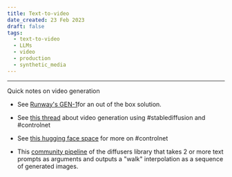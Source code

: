 ```yaml
---
title: Text-to-video
date_created: 23 Feb 2023
draft: false
tags:
  - text-to-video
  - LLMs
  - video
  - production
  - synthetic_media
---
```

---
Quick notes on video generation

- See [Runway's GEN-1](https://twitter.com/karenxcheng/status/1627721862565482496?s=20)for an out of the box solution.

- See [this thread](https://twitter.com/CoffeeVectors/status/1628475607846727687?s=20) about video generation using #stablediffusion  and #controlnet

- See [this hugging face space](https://huggingface.co/spaces/fffiloni/ControlNet-Video) for more on #controlnet 

- This [community pipeline](https://github.com/nateraw/stable-diffusion-videos) of the diffusers library that takes 2 or more text prompts as arguments and outputs a "walk" interpolation as a sequence of generated images. 

